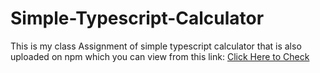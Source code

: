 # Simple-Typescript-Calculator
This is my class Assignment of simple typescript calculator that is also uploaded on npm which you can view from this link: <a target="_blank" href="https://www.npmjs.com/package/typescript_calculator-ahsan">Click Here to Check</a> 
